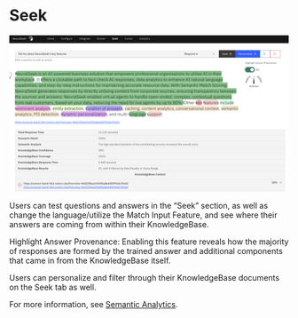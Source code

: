 # Seek

![seek](images/seek.png)

Users can test questions and answers in the “Seek” section, as well as change the language/utilize the Match Input Feature, and see where their answers are coming from within their KnowledgeBase.

Highlight Answer Provenance: Enabling this feature reveals how the majority of responses are formed by the trained answer and additional components that came in from the KnowledgeBase itself.

Users can personalize and filter through their KnowledgeBase documents on the Seek tab as well.

For more information, see [Semantic Analytics](https://www.notion.so/Semantic-Analytics-237a4a6d3c124be4b473ca49ed7a662a?pvs=21).